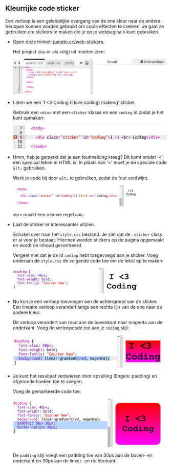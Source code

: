 ## Kleurrijke code sticker

Een verloop is een geleidelijke overgang van de ene kleur naar de andere. Verlopen kunnen worden gebruikt om coole effecten te creëren. Je gaat ze gebruiken om stickers te maken die je op je webpagina's kunt gebruiken.

+ Open deze trinket: <a href="http://jumpto.cc/web-stickers" target="_blank">jumpto.cc/web-stickers</a>.
    
    Het project zou er als volgt uit moeten zien:
    
    ![screenshot](images/stickers-starter.png)

+ Laten we een 'I <3 Coding (I love coding) makeng' sticker.
    
    Gebruik een `<div>` met een `sticker` klasse en een `coding` id zodat je het kunt opmaken:
    
    ![screenshot](images/stickers-coding-error.png)

+ Hmm, heb je gemerkt dat je een foutmelding kreeg? Dit komt omdat '<' een speciaal teken in HTML is. In plaats van '<' moet je de speciale code `&lt;` gebruiken.
    
    Werk je code bij door `&lt;` te gebruiken, zodat de fout verdwijnt.
    
    ![screenshot](images/stickers-coding-fixed.png)
    
    `<br>` maakt een nieuwe regel aan.

+ Laat de sticker er interessanter uitzien.
    
    Schakel over naar het `style.css` bestand. Je ziet dat de `.sticker` class er al voor je bestaat. Hiermee worden stickers op de pagina opgemaakt en wordt de inhoud gecentreerd.
    
    Vergeet niet dat je de id `coding` hebt toegevoegd aan je sticker. Voeg onderaan de `style.css` de volgende code toe om de tekst op te maken:
    
    ![screenshot](images/stickers-coding-font.png)

+ Nu kun je een verloop toevoegen aan de achtergrond van de sticker. Een lineaire verloop verandert langs een rechte lijn van de ene naar de andere kleur.
    
    Dit verloop verandert van rood aan de bovenkant naar magenta aan de onderkant. Voeg de verloopcode toe aan je `coding` stijl:
    
    ![screenshot](images/stickers-coding-gradient.png)

+ Je kunt het resultaat verbeteren door opvulling (Engels: padding) en afgeronde hoeken toe te voegen.
    
    Voeg de gemarkeerde code toe:
    
    ![screenshot](images/stickers-coding-padding.png)
    
    De `padding` stijl voegt een padding toe van 50px aan de boven- en onderkant en 30px aan de linker- en rechterkant.